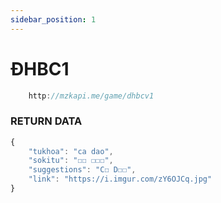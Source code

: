 ```yaml
---
sidebar_position: 1
---
```


# ĐHBC1
```jsx title="API Endpoint:"
    http://mzkapi.me/game/dhbcv1
```
### RETURN DATA

```jsx title="http://mzkapi.me/game/dhbcv1"
{
    "tukhoa": "ca dao",
    "sokitu": "☐☐ ☐☐☐",
    "suggestions": "C☐ D☐☐",
    "link": "https://i.imgur.com/zY6OJCq.jpg"
}
```